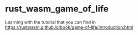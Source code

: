 # rust_wasm_game_of_life
Learning with the tutorial that you can find in https://rustwasm.github.io/book/game-of-life/introduction.html
